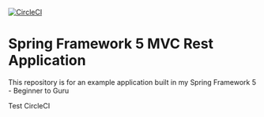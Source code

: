 [![CircleCI](https://circleci.com/gh/pedro911/spring5-mvc-rest.svg?style=svg)](https://circleci.com/gh/pedro911/spring5-mvc-rest)

# Spring Framework 5 MVC Rest Application

This repository is for an example application built in my Spring Framework 5 - Beginner to Guru

Test CircleCI
